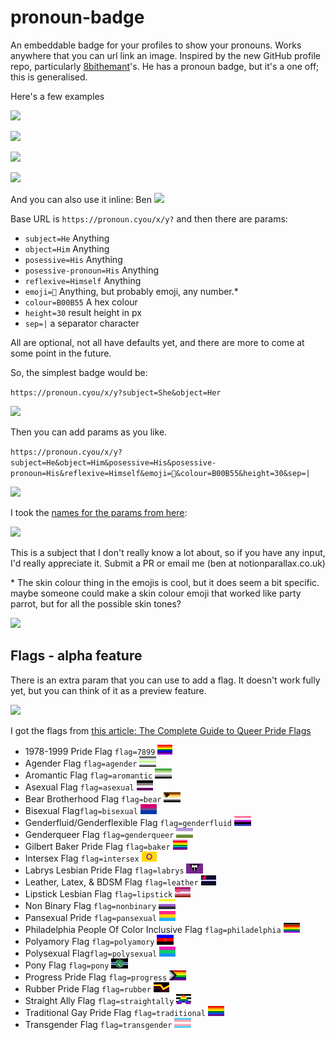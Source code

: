# pronoun-badge

An embeddable badge for your profiles to show your pronouns. Works anywhere that you can url link an image. Inspired by the new GitHub profile repo, particularly [8bithemant](https://github.com/8bithemant/8bithemant)'s. He has a pronoun badge, but it's a one off; this is generalised.

Here's a few examples

![](https://pronoun.cyou/x/y?subject=He&object=Him&posessive=His&posessive-pronoun=His&reflexive=Himself&emoji=👫&colour=B00B55&height=30&sep=|)

![](https://pronoun.cyou/x/y?subject=She&object=Her&posessive=Hers&posessive-pronoun=Hers&reflexive=Herself&emoji=👫👩🏼‍🤝‍👩🏻&colour=05968c&height=30&sep=⋆)

![](https://pronoun.cyou/x/y?subject=Per&object=Per&posessive=Pers&posessive-pronoun=Pers&reflexive=Perself&emoji=🖖&colour=677d01&height=26&sep=%20-%20)

![](https://pronoun.cyou/x/y?subject=She&object=Her&posessive=Hers&height=20)

And you can also use it inline: Ben ![](https://pronoun.cyou/x/y?subject=He&object=Him&height=20)

Base URL is `https://pronoun.cyou/x/y?` and then there are params:

- `subject=He` Anything
- `object=Him` Anything
- `posessive=His` Anything
- `posessive-pronoun=His` Anything
- `reflexive=Himself` Anything
- `emoji=👫` Anything, but probably emoji, any number.\*
- `colour=B00B55` A hex colour
- `height=30` result height in px
- `sep=|` a separator character

All are optional, not all have defaults yet, and there are more to come at some point in the future.

So, the simplest badge would be:

`https://pronoun.cyou/x/y?subject=She&object=Her`

![](https://pronoun.cyou/x/y?subject=She&object=Her)

Then you can add params as you like.

`https://pronoun.cyou/x/y?subject=He&object=Him&posessive=His&posessive-pronoun=His&reflexive=Himself&emoji=👫&colour=B00B55&height=30&sep=|`

![](https://pronoun.cyou/x/y?subject=He&object=Him&posessive=His&posessive-pronoun=His&reflexive=Himself&emoji=👫&colour=B00B55&height=30&sep=|)

I took the [names for the params from here](https://uwm.edu/lgbtrc/support/gender-pronouns/):

![](https://uwm.edu/lgbtrc/wp-content/uploads/sites/162/2016/04/Pronoun-cards-2016-01-768x439.png)

This is a subject that I don't really know a lot about, so if you have any input, I'd really appreciate it. Submit a PR or email me (ben at notionparallax.co.uk)

\* The skin colour thing in the emojis is cool, but it does seem a bit specific. maybe someone could make a skin colour emoji that worked like party parrot, but for all the possible skin tones?

![](https://cultofthepartyparrot.com/parrots/hd/parrot.gif)

## Flags - alpha feature

There is an extra param that you can use to add a flag. It doesn't work fully yet, but you can think of it as a preview feature.

![](https://pronoun.cyou/x/y?subject=She&object=Her&posessive=Hers&posessive-pronoun=Hers&reflexive=Herself&emoji=👩🏾‍🤝‍👩🏽✊&colour=B00B55&height=30&sep=%20|%20&flag=nonbinary)

I got the flags from [this article: The Complete Guide to Queer Pride Flags](https://www.pride.com/pride/2018/6/13/complete-guide-queer-pride-flags-0)

<style>

li img {height:1rem;}

</style>

- 1978-1999 Pride Flag `flag=7899` ![](https://raw.githubusercontent.com/notionparallax/pronoun-badge/master/public/flags/7899.jpg)
- Agender Flag `flag=agender` ![](https://raw.githubusercontent.com/notionparallax/pronoun-badge/master/public/flags/Agender.jpg)
- Aromantic Flag `flag=aromantic` ![](https://raw.githubusercontent.com/notionparallax/pronoun-badge/master/public/flags/Aromantic.jpg)
- Asexual Flag `flag=asexual` ![](https://raw.githubusercontent.com/notionparallax/pronoun-badge/master/public/flags/Asexual.jpg)
- Bear Brotherhood Flag `flag=bear` ![](https://raw.githubusercontent.com/notionparallax/pronoun-badge/master/public/flags/Bear.png)
- Bisexual Flag`flag=bisexual` ![](https://raw.githubusercontent.com/notionparallax/pronoun-badge/master/public/flags/Bisexual.jpg)
- Genderfluid/Genderflexible Flag `flag=genderfluid` ![](https://raw.githubusercontent.com/notionparallax/pronoun-badge/master/public/flags/Genderfluid.jpg)
- Genderqueer Flag `flag=genderqueer` ![](https://raw.githubusercontent.com/notionparallax/pronoun-badge/master/public/flags/Genderqueer.jpg)
- Gilbert Baker Pride Flag `flag=baker` ![](https://raw.githubusercontent.com/notionparallax/pronoun-badge/master/public/flags/Baker.jpg)
- Intersex Flag `flag=intersex` ![](https://raw.githubusercontent.com/notionparallax/pronoun-badge/master/public/flags/Intersex.png)
- Labrys Lesbian Pride Flag `flag=labrys` ![](https://raw.githubusercontent.com/notionparallax/pronoun-badge/master/public/flags/Labrys.jpg)
- Leather, Latex, & BDSM Flag `flag=leather` ![](https://raw.githubusercontent.com/notionparallax/pronoun-badge/master/public/flags/Leather.png)
- Lipstick Lesbian Flag `flag=lipstick` ![](https://raw.githubusercontent.com/notionparallax/pronoun-badge/master/public/flags/Lipstick.jpg)
- Non Binary Flag `flag=nonbinary` ![](https://raw.githubusercontent.com/notionparallax/pronoun-badge/master/public/flags/NonBinary.jpg)
- Pansexual Pride `flag=pansexual` ![](https://raw.githubusercontent.com/notionparallax/pronoun-badge/master/public/flags/Pansexual.jpg)
- Philadelphia People Of Color Inclusive Flag `flag=philadelphia` ![](https://raw.githubusercontent.com/notionparallax/pronoun-badge/master/public/flags/Philadelphia.jpg)
- Polyamory Flag `flag=polyamory` ![](https://raw.githubusercontent.com/notionparallax/pronoun-badge/master/public/flags/Polyamory.png)
- Polysexual Flag`flag=polysexual` ![](https://raw.githubusercontent.com/notionparallax/pronoun-badge/master/public/flags/Polysexual.png)
- Pony Flag `flag=pony` ![](https://raw.githubusercontent.com/notionparallax/pronoun-badge/master/public/flags/Pony.jpg)
- Progress Pride Flag `flag=progress` ![](https://raw.githubusercontent.com/notionparallax/pronoun-badge/master/public/flags/Progress.jpg)
- Rubber Pride Flag `flag=rubber` ![](https://raw.githubusercontent.com/notionparallax/pronoun-badge/master/public/flags/Rubber.png)
- Straight Ally Flag `flag=straightally` ![](https://raw.githubusercontent.com/notionparallax/pronoun-badge/master/public/flags/StraightAlly.jpg)
- Traditional Gay Pride Flag `flag=traditional` ![](https://raw.githubusercontent.com/notionparallax/pronoun-badge/master/public/flags/Traditional.jpg)
- Transgender Flag `flag=transgender` ![](https://raw.githubusercontent.com/notionparallax/pronoun-badge/master/public/flags/Transgender.jpg)
